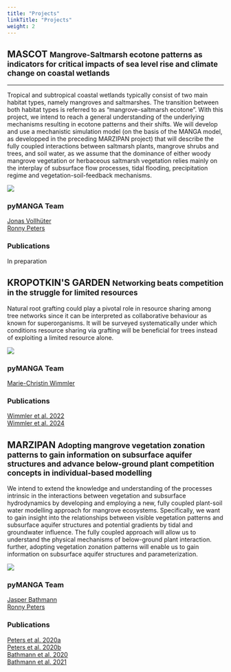 ```yaml
---
title: "Projects"
linkTitle: "Projects"
weight: 2
---
```



<div class="container">
    <div class="border rounded p-3 mt-5">
        <h2>
            <span class="text-primary">MASCOT</span>
            <small class="text-muted">Mangrove-Saltmarsh ecotone patterns as indicators for critical impacts of sea
                level rise and climate change on coastal wetlands</small>
        </h2>
        <hr>
        <p>
            Tropical and subtropical coastal wetlands typically consist of two main habitat types, namely mangroves and 
            saltmarshes. The transition between both habitat types is referred to as “mangrove-saltmarsh ecotone”. 
            With this project, we intend to reach a general understanding of the underlying mechanisms resulting in 
            ecotone patterns and their shifts. We will develop and use a mechanistic simulation model (on the basis of 
            the MANGA model, as developped in the preceding MARZIPAN project) that will describe the fully coupled 
            interactions between saltmarsh plants, mangrove shrubs and trees, and soil water, as we assume that the 
            dominance of either woody mangrove vegetation or herbaceous saltmarsh vegetation relies mainly on the 
            interplay of subsurface flow processes, tidal flooding, precipitation regime and vegetation-soil-feedback 
            mechanisms.
        </p>
        <div class="row">
            <div class="col-12 col-lg-7">
                <img class="img-fluid img-thumbnail"
                     src="https://tu-dresden.de/bu/umwelt/forst/ww/bsa/ressourcen/bilder/Projekte/mascot.png/@@images/0a1d9a0e-b999-46ed-9d9f-0ddbb4806ad6.png"/>
            </div>
            <div class="col d-flex align-items-center">
                <div>
                    <h3>pyMANGA Team</h3>
                    <p>
                        <a href="https://www.bcp.fu-berlin.de/biologie/arbeitsgruppen/botanik/ag_tietjen/People/doktoranden/Vollhueter/index.html" target="_blank">Jonas
                            Vollhüter </a><br>
                        <a href="https://tu-dresden.de/bu/umwelt/forst/ww/bsa/die-professur/staff/ronny-peters" target="_blank">Ronny Peters</a><br>
                    </p>
                    <h3>Publications</h3>
                    <p>In preparation</p>
                </div>
            </div>
        </div>
    </div>
    <div class="border rounded p-3 mt-5">
        <h2>
            KROPOTKIN'S GARDEN
            <small class="text-muted">Networking beats competition in the struggle for limited resources</small>
        </h2>
        <p>
            Natural root grafting could play a pivotal role in resource sharing among tree networks since it can be 
            interpreted as collaborative behaviour as known for superorganisms. It will be surveyed systematically 
            under which conditions resource sharing via grafting will be beneficial for trees instead of exploiting a 
            limited resource alone.
        </p>
        <div class="row">
            <div class="col-12 col-md-auto">
                <img class="img-fluid img-thumbnail"
                     src="https://tu-dresden.de/bu/umwelt/forst/ww/bsa/ressourcen/bilder/Projekte/tree_network_plot.png/@@images/9ef871d5-a203-4f58-82d8-196d4de08eb1.png"/>
            </div>
            <div class="col d-flex align-items-center">
                <div>
                    <h3>pyMANGA Team</h3>
                    <p>
                        <a href="https://tu-dresden.de/bu/umwelt/forst/ww/bsa/die-professur/staff/marie-wimmler" target="_blank">Marie-Christin Wimmler</a><br>
                    </p>
                    <h3>Publications</h3>
                    <p>
                        <a href="https://doi.org/10.1093/aob/mcac074" target="_blank">Wimmler et al. 2022</a><br>
                        <a href="https://doi.org/10.1016/j.envsoft.2024.105973" target="_blank">Wimmler et al. 2024</a><br>
                    </p>
                </div>
            </div>
        </div>
    </div>
    <div class="border rounded p-3 mt-5">
        <h2>
            MARZIPAN
            <small class="text-muted">Adopting mangrove vegetation zonation patterns to gain information on subsurface 
                aquifer structures and advance below-ground plant competition concepts in individual-based modelling</small>
        </h2>
        <p>
            We intend to extend the knowledge and understanding of the processes intrinsic in the interactions between vegetation and subsurface hydrodynamics by developing and employing a new, fully coupled plant-soil water modelling approach for mangrove ecosystems.
            Specifically, we want to gain insight into the relationships between visible vegetation patterns and subsurface aquifer structures and potential gradients by tidal and groundwater influence.
            The fully coupled approach will allow us to understand the physical mechanisms of below-ground plant interaction.
            further, adopting vegetation zonation patterns will enable us to gain information on subsurface aquifer structures and parameterization.
        </p>
        <div class="row">
            <div class="col-12 col-lg-7">
                <img class="img-fluid img-thumbnail" 
                     src="https://tu-dresden.de/bu/umwelt/forst/ww/bsa/ressourcen/bilder/Projekte/MARZIPAN.jpg/@@images/920fac4c-abcc-4aaf-8070-ad0100ce21e9.jpeg"/>
            </div>
            <div class="col d-flex align-items-center">
                <div>
                    <h3>pyMANGA Team</h3>
                        <a href="https://github.com/jbathmann/" target="_blank">Jasper Bathmann</a><br>
                        <a href="https://tu-dresden.de/bu/umwelt/forst/ww/bsa/die-professur/staff/ronny-peters" target="_blank">Ronny Peters</a><br>
                    <h3>Publications</h3>
                    <p>
                        <a href="https://doi.org/10.1007/s11273-020-09733-0" target="_blank">Peters et al. 2020a</a><br>
                        <a href="https://doi.org/10.1016/j.ecss.2020.106797" target="_blank">Peters et al. 2020b</a><br>
                        <a href="https://doi.org/10.1016/j.ecolmodel.2020.108973" target="_blank">Bathmann et al. 2020</a><br>
                        <a href="https://doi.org/10.1016/j.agrformet.2021.108547" target="_blank">Bathmann et al. 2021</a><br>
                    </p>
                </div>
            </div>
        </div>
    </div>
</div>

